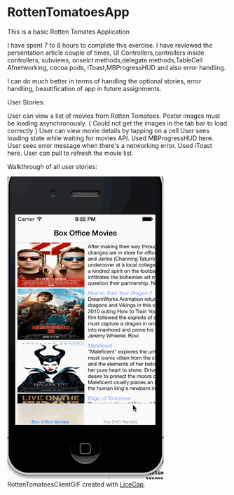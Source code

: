 RottenTomatoesApp
=================


This is a basic Rotten Tomates Application

I have spent 7 to 8 hours to complete this exercise. I have reviewed the persentation article couple of times, UI Controllers,controllers inside controllers, subviews, onselct methods,delegate methods,TableCell Afnetworking, cocoa pods, iToast,MBProgressHUD and also error handling.

I can do much better in terms of handling the optional stories, error handling, beautification of app in future assignments.

User Stories:


User can view a list of movies from Rotten Tomatoes.  Poster images must be loading asynchronously. { Could not get the images in the tab bar to load correctly }
User can view movie details by tapping on a cell
User sees loading state while waiting for movies API.  Used MBProgressHUD here.
User sees error message when there's a networking error.  Used iToast here.
User can pull to refresh the movie list.

Walkthrough of all user stories:

![Video Walkthrough](https://raw.githubusercontent.com/vnugopal2000/RottenTomatoesApp/master/RottenTomatoesClient/RottenTomates_Latest.gif)
RottenTomatoesClientGIF created with [LiceCap](http://www.cockos.com/licecap/).
